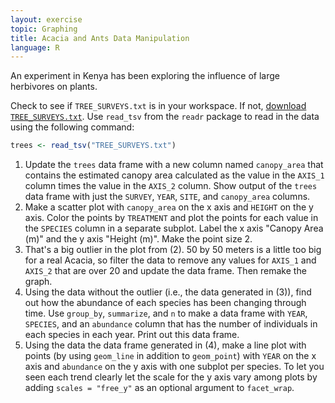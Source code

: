 ```yaml
---
layout: exercise
topic: Graphing
title: Acacia and Ants Data Manipulation
language: R
---
```


An experiment in Kenya has been exploring the influence of large herbivores on plants.

Check to see if `TREE_SURVEYS.txt` is in your workspace.
If not, [download `TREE_SURVEYS.txt`](https://ndownloader.figshare.com/files/5629536).
Use `read_tsv` from the `readr` package to read in the data using the following command:

```r
trees <- read_tsv("TREE_SURVEYS.txt")
```

1. Update the `trees` data frame with a new column named `canopy_area` that contains
   the estimated canopy area calculated as the value in the `AXIS_1` column
   times the value in the `AXIS_2` column.
   Show output of the `trees` data frame with just the `SURVEY`, `YEAR`, `SITE`, and `canopy_area` columns.
2. Make a scatter plot with `canopy_area` on the x axis and `HEIGHT` on the y
   axis. Color the points by `TREATMENT` and plot the points for each value in
   the `SPECIES` column in a separate subplot. Label the x axis "Canopy Area
   (m)" and the y axis "Height (m)". Make the point size 2.
3. That's a big outlier in the plot from (2). 50 by 50 meters is a little too
   big for a real Acacia, so filter the data to remove any values for `AXIS_1`
   and `AXIS_2` that are over 20 and update the data frame. Then remake the graph.
4. Using the data without the outlier (i.e., the data generated in (3)),
   find out how the abundance of each species has been changing through time.
   Use `group_by`, `summarize`, and `n` to make a data frame with `YEAR`,
   `SPECIES`, and an `abundance` column that has the number of individuals in
   each species in each year. Print out this data frame.
5. Using the data the data frame generated in (4),
   make a line plot with points (by using `geom_line` in addition to
   `geom_point`) with `YEAR` on the x axis and `abundance` on the y axis with
   one subplot per species. To let you seen each trend clearly let the scale for
   the y axis vary among plots by adding `scales = "free_y"` as an optional argument to `facet_wrap`.
